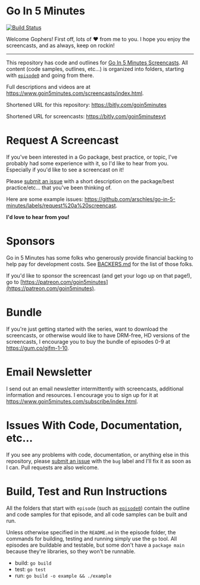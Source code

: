# Go In 5 Minutes

[![Build Status](https://travis-ci.org/arschles/go-in-5-minutes.svg?branch=master)](https://travis-ci.org/arschles/go-in-5-minutes)

Welcome Gophers! First off, lots of :heart: from me to you. I hope you enjoy
the screencasts, and as always, keep on rockin!

----

This repository has code and outlines for [Go In 5 Minutes Screencasts](htttp://bitly.com/goin5minutesyt). All content (code samples, outlines, etc...) is organized into folders, starting with [`episode0`](https://github.com/arschles/go-in-5-minutes/tree/master/episode0) and going from there.

Full descriptions and videos are at https://www.goin5minutes.com/screencasts/index.html.

Shortened URL for this repository: https://bitly.com/goin5minutes

Shortened URL for screencasts: https://bitly.com/goin5minutesyt

# Request A Screencast

If you've been interested in a Go package, best practice, or topic, I've probably had some experience with it, so I'd like
to hear from you. Especially if you'd like to see a screencast on it!

Please [submit an issue](https://github.com/arschles/go-in-5-minutes/issues) with a short description on the package/best practice/etc... that you've been thinking of.

Here are some example issues: https://github.com/arschles/go-in-5-minutes/labels/request%20a%20screencast.

**I'd love to hear from you!**

# Sponsors

Go in 5 Minutes has some folks who generously provide financial backing to help pay
for development costs. See [BACKERS.md](./BACKERS.md) for the list of those folks.

If you'd like to sponsor the screencast (and get your logo up on that page!), go to
[https://patreon.com/goin5minutes](https://patreon.com/goin5minutes).

# Bundle

If you're just getting started with the series, want to download the screencasts, or otherwise would like to have DRM-free, HD versions of the screencasts, I encourage you to buy the bundle of episodes 0-9 at https://gum.co/gifm-1-10.

# Email Newsletter

I send out an email newsletter intermittently with screencasts, additional information and resources. I encourage you to sign up for it at https://www.goin5minutes.com/subscribe/index.html.

# Issues With Code, Documentation, etc...

If you see any problems with code, documentation, or anything else in this repository, please [submit an issue](https://github.com/arschles/go-in-5-minutes/issues) with the `bug` label and I'll fix it as soon as I can. Pull requests are also welcome.

# Build, Test and Run Instructions

All the folders that start with `episode` (such as [`episode0`](https://github.com/arschles/go-in-5-minutes/tree/master/episode0)) contain the outline and code samples for that episode, and all code samples can be built and run.

Unless otherwise specified in the `README.md` in the episode folder, the commands for building, testing and running simply use the `go` tool. All episodes are buildable and testable, but some don't have a `package main` because they're libraries, so they won't be runnable.

- build: `go build`
- test: `go test`
- run: `go build -o example && ./example`
